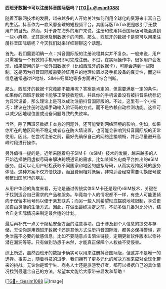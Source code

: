 **西班牙数据卡可以注册抖音国际版吗？[[TG💪+ @esim1088](https://t.me/s/esim1088)]**

随着互联网技术的发展，越来越多的人开始关注如何利用全球化的资源来丰富自己的生活。抖音作为一款风靡全球的短视频平台，其国际版TikTok更是吸引了无数用户的目光。然而，对于身在海外的用户来说，注册和使用抖音国际版可能会遇到一些小麻烦，尤其是涉及到数据卡的问题。那么，西班牙的数据卡是否可以用来注册抖音国际版呢？今天我们就来详细聊聊这个话题。

首先，我们需要明确一点：抖音国际版的注册流程其实并不复杂。一般来说，用户只需准备一个有效的手机号码即可完成注册。不过，在实际操作中，很多用户会发现，如果使用的是一张外国数据卡（比如西班牙的数据卡），可能会遇到一些限制。这是因为抖音国际版需要验证用户的地理位置以及手机设备的真实性，而这些信息通常通过IP地址、SIM卡归属地等多方面进行综合判断。

那么，西班牙的数据卡究竟能不能用呢？答案是肯定的，但需要满足一定的条件。如果你的西班牙数据卡能够正常接收短信，并且你的手机设备没有被抖音系统标记为异常设备，那么理论上是可以成功注册抖音国际版的。不过，这里有一个小技巧：建议在注册时选择手动输入验证码的方式，而不是依赖自动检测功能。这样可以减少因地理位置或设备问题导致的失败率。

当然，除了西班牙数据卡本身的问题外，还可能受到网络环境的影响。例如，如果你所在的地区网络不稳定或者存在防火墙设置，也可能会影响到抖音国际版的正常使用。因此，在尝试注册之前，最好先确保自己的网络连接顺畅，并且尽量避开高峰时段进行操作。

另外值得一提的是，近年来随着电子SIM卡（eSIM）技术的发展，越来越多的人开始选择使用虚拟号码来解决跨境通讯的需求。比如某知名电商平台推出的eSIM服务，就可以让用户轻松获取不同国家和地区的虚拟号码，从而实现跨区域的服务体验。这种方案不仅方便快捷，而且费用相对低廉，非常适合经常需要切换账号或频繁出国旅行的朋友。

从用户体验的角度来看，无论是通过传统实体SIM卡还是现代eSIM技术，关键在于找到适合自己需求的产品和服务。毕竟每个人的情况都不一样，有些人可能更倾向于保留本地号码以便于亲友联系；而另一些人则希望彻底摆脱地域限制，享受更加自由灵活的生活方式。因此，在做出最终决定之前，不妨多做几番对比分析，结合自身实际情况来制定最合适的计划。

最后再补充一点关于隐私安全方面的注意事项。由于涉及到个人信息的提交与存储，无论你是用西班牙数据卡还是其他方式注册抖音国际版，都务必保持警惕，避免泄露不必要的敏感信息。比如不要随意点击陌生链接，定期更新软件版本以修补潜在漏洞等等。只有做到防患于未然，才能真正保障个人权益不受侵害。

综上所述，虽然西班牙的数据卡确实可以用来注册抖音国际版，但这并不是唯一的选择。事实上，随着科技的进步，我们拥有了更多元化的解决方案来应对全球化带来的挑战。无论你是留学生、商务人士还是旅游爱好者，都可以根据自己的具体情况找到最适合自己的方法。希望本文能给大家带来启发和帮助！

[[TG💪+ @esim1088](https://t.me/s/esim1088) ![Image](https://i.postimg.cc/4NQfJmqS/Snipaste-2025-05-13-00-14-12.png)]